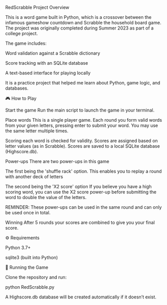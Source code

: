 RedScrabble Project Overview

This is a word game built in Python, which is a crossover between the infamous gameshow countdown and Scrabble the household board game. The project was originally completed during Summer 2023 as part of a college project.

The game includes:

Word validation against a Scrabble dictionary

Score tracking with an SQLite database

A text-based interface for playing locally

It is a practice project that helped me learn about Python, game logic, and databases.

🎮 How to Play

Start the game Run the main script to launch the game in your terminal.

Place words This is a single player game. Each round you form valid words from your given letters, pressing enter to submit your word. You may use the same letter multiple times.

Scoring each word is checked for validity. Scores are assigned based on letter values (as in Scrabble). Scores are saved to a local SQLite database (Highscore.db).

Power-ups There are two power-ups in this game

The first being the 'shuffle rack' option. This enables you to replay a round with another deck of letters

The second being the 'X2 score' option If you believe you have a high scoring word, you can use the X2 score power-up before submitting the word to double the value of the letters.

REMINDER: These power-ups can be used in the same round and can only be used once in total.

Winning After 5 rounds your scores are combined to give you your final score.

⚙️ Requirements

Python 3.7+

sqlite3 (built into Python)

🚀 Running the Game

Clone the repository and run:

python RedScrabble.py

A Highscore.db database will be created automatically if it doesn’t exist.
